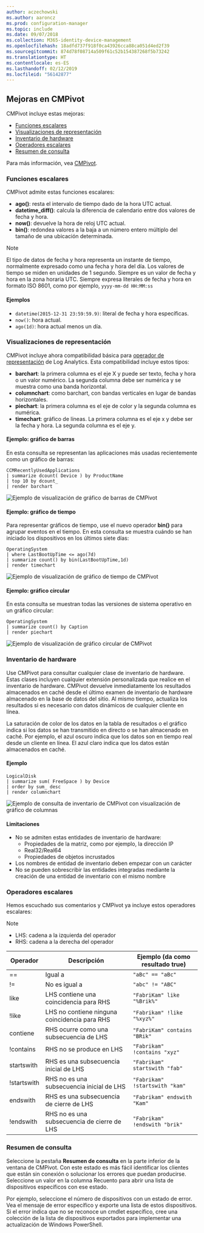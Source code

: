 ```yaml
---
author: aczechowski
ms.author: aaroncz
ms.prod: configuration-manager
ms.topic: include
ms.date: 09/07/2018
ms.collection: M365-identity-device-management
ms.openlocfilehash: 18adfd737f918f0ca43926cca88ca051d4ed2f39
ms.sourcegitcommit: 874d78f08714a509f61c52b154387268f5b73242
ms.translationtype: HT
ms.contentlocale: es-ES
ms.lasthandoff: 02/12/2019
ms.locfileid: "56142877"
---
```

## <a name="bkmk_cmpivot"></a> Mejoras en CMPivot
<!--1359068-->

CMPivot incluye estas mejoras:  
- [Funciones escalares](#bkmk_cmpivot-functions)  
- [Visualizaciones de representación](#bkmk_cmpivot-charts)  
- [Inventario de hardware](#bkmk_cmpivot-hinv)  
- [Operadores escalares](#bkmk_cmpivot-operators)  
- [Resumen de consulta](#bkmk_cmpivot-summary)  

Para más información, vea [CMPivot](/sccm/core/servers/manage/cmpivot).


### <a name="bkmk_cmpivot-functions"></a> Funciones escalares
CMPivot admite estas funciones escalares:
- **ago()**: resta el intervalo de tiempo dado de la hora UTC actual.  
- **datetime_diff()**: calcula la diferencia de calendario entre dos valores de fecha y hora.  
- **now()**: devuelve la hora de reloj UTC actual.  
- **bin()**: redondea valores a la baja a un número entero múltiplo del tamaño de una ubicación determinada.  

> [!Note]  
> El tipo de datos de fecha y hora representa un instante de tiempo, normalmente expresado como una fecha y hora del día. Los valores de tiempo se miden en unidades de 1 segundo. Siempre es un valor de fecha y hora en la zona horaria UTC. Siempre expresa literales de fecha y hora en formato ISO 8601, como por ejemplo, `yyyy-mm-dd HH:MM:ss`  

#### <a name="examples"></a>Ejemplos
- `datetime(2015-12-31 23:59:59.9)`: literal de fecha y hora específicas.   
- `now()`: hora actual.  
- `ago(1d)`: hora actual menos un día.  


### <a name="bkmk_cmpivot-charts"></a> Visualizaciones de representación

CMPivot incluye ahora compatibilidad básica para [operador de representación](https://docs.microsoft.com/azure/kusto/query/renderoperator) de Log Analytics. Esta compatibilidad incluye estos tipos:  
- **barchart**: la primera columna es el eje X y puede ser texto, fecha y hora o un valor numérico. La segunda columna debe ser numérica y se muestra como una banda horizontal.  
- **columnchart**: como barchart, con bandas verticales en lugar de bandas horizontales.  
- **piechart**: la primera columna es el eje de color y la segunda columna es numérica.  
- **timechart**: gráfico de líneas. La primera columna es el eje x y debe ser la fecha y hora. La segunda columna es el eje y.  

#### <a name="example-bar-chart"></a>Ejemplo: gráfico de barras
En esta consulta se representan las aplicaciones más usadas recientemente como un gráfico de barras:

```
CCMRecentlyUsedApplications
| summarize dcount( Device ) by ProductName
| top 10 by dcount_
| render barchart
```
![Ejemplo de visualización de gráfico de barras de CMPivot](../media/1359068-cmpivot-barchart.png)

#### <a name="example-time-chart"></a>Ejemplo: gráfico de tiempo
Para representar gráficos de tiempo, use el nuevo operador **bin()** para agrupar eventos en el tiempo. En esta consulta se muestra cuándo se han iniciado los dispositivos en los últimos siete días:

``` 
OperatingSystem 
| where LastBootUpTime <= ago(7d)
| summarize count() by bin(LastBootUpTime,1d)
| render timechart
```
![Ejemplo de visualización de gráfico de tiempo de CMPivot](../media/1359068-cmpivot-timechart.png)

#### <a name="example-pie-chart"></a>Ejemplo: gráfico circular
En esta consulta se muestran todas las versiones de sistema operativo en un gráfico circular:

```
OperatingSystem 
| summarize count() by Caption
| render piechart
```
![Ejemplo de visualización de gráfico circular de CMPivot](../media/1359068-cmpivot-piechart.png)


### <a name="bkmk_cmpivot-hinv"></a> Inventario de hardware
Use CMPivot para consultar cualquier clase de inventario de hardware. Estas clases incluyen cualquier extensión personalizada que realice en el inventario de hardware. CMPivot devuelve inmediatamente los resultados almacenados en caché desde el último examen de inventario de hardware almacenado en la base de datos del sitio. Al mismo tiempo, actualiza los resultados si es necesario con datos dinámicos de cualquier cliente en línea.

La saturación de color de los datos en la tabla de resultados o el gráfico indica si los datos se han transmitido en directo o se han almacenado en caché. Por ejemplo, el azul oscuro indica que los datos son en tiempo real desde un cliente en línea. El azul claro indica que los datos están almacenados en caché.

#### <a name="example"></a>Ejemplo
```
LogicalDisk
| summarize sum( FreeSpace ) by Device
| order by sum_ desc
| render columnchart
```
![Ejemplo de consulta de inventario de CMPivot con visualización de gráfico de columnas](../media/1359068-cmpivot-inventory.png)

#### <a name="limitations"></a>Limitaciones
- No se admiten estas entidades de inventario de hardware:  
    - Propiedades de la matriz, como por ejemplo, la dirección IP  
    - Real32/Real64 <!--example?-->  
    - Propiedades de objetos incrustados <!--example?-->  
- Los nombres de entidad de inventario deben empezar con un carácter
- No se pueden sobrescribir las entidades integradas mediante la creación de una entidad de inventario con el mismo nombre  


### <a name="bkmk_cmpivot-operators"></a> Operadores escalares
Hemos escuchado sus comentarios y CMPivot ya incluye estos operadores escalares:  

> [!Note]  
> - LHS: cadena a la izquierda del operador  
> - RHS: cadena a la derecha del operador  


|Operador|Descripción|Ejemplo (da como resultado true)|
|--------|-----------|---------------------|
|==|Igual a|`"aBc" == "aBc"`|
|!=|No es igual a|`"abc" != "ABC"`|
|like|LHS contiene una coincidencia para RHS|`"FabriKam" like "%Brik%"`|
|!like|LHS no contiene ninguna coincidencia para RHS|`"Fabrikam" !like "%xyz%"`|
|contiene|RHS ocurre como una subsecuencia de LHS|`"FabriKam" contains "BRik"`|
|!contains|RHS no se produce en LHS|`"Fabrikam" !contains "xyz"`|
|startswith|RHS es una subsecuencia inicial de LHS|`"Fabrikam" startswith "fab"`|
|!startswith|RHS no es una subsecuencia inicial de LHS|`"Fabrikam" !startswith "kam"`|
|endswith|RHS es una subsecuencia de cierre de LHS|`"Fabrikam" endswith "Kam"`|
|!endswith|RHS no es una subsecuencia de cierre de LHS|`"Fabrikam" !endswith "brik"`|


### <a name="bkmk_cmpivot-summary"></a> Resumen de consulta
Seleccione la pestaña **Resumen de consulta** en la parte inferior de la ventana de CMPivot. Con este estado es más fácil identificar los clientes que están sin conexión o solucionar los errores que puedan producirse. Seleccione un valor en la columna Recuento para abrir una lista de dispositivos específicos con ese estado. 

Por ejemplo, seleccione el número de dispositivos con un estado de error. Vea el mensaje de error específico y exporte una lista de estos dispositivos. Si el error indica que no se reconoce un cmdlet específico, cree una colección de la lista de dispositivos exportados para implementar una actualización de Windows PowerShell.  

